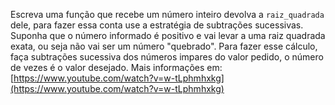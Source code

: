 Escreva uma função que recebe um número inteiro devolva a `raiz_quadrada` dele, para fazer essa conta use a estratégia de subtrações sucessivas. Suponha que o número informado é positivo e vai levar a uma raiz quadrada exata, ou seja não vai ser um número "quebrado". Para fazer esse cálculo, faça subtrações sucessiva dos números impares do valor pedido, o número de vezes é o valor desejado. Mais informações em: [https://www.youtube.com/watch?v=w-tLphmhxkg](https://www.youtube.com/watch?v=w-tLphmhxkg)